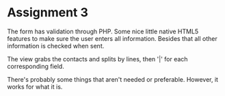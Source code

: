 Assignment 3
============

The form has validation through PHP. Some nice little native HTML5 features to make sure the user enters all information. Besides that all other information is checked when sent.

The view grabs the contacts and splits by lines, then '|' for each corresponding field.

There's probably some things that aren't needed or preferable. However, it works for what it is.

